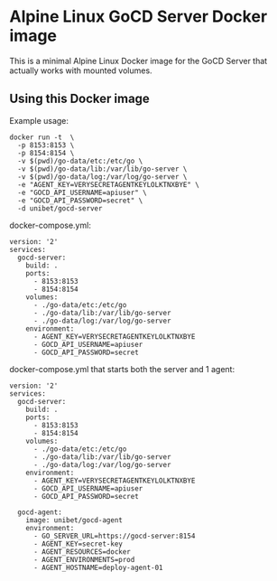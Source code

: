 # Alpine Linux GoCD Server Docker image

This is a minimal Alpine Linux Docker image for the GoCD Server that actually works with mounted volumes.

## Using this Docker image

Example usage:

```
docker run -t  \
  -p 8153:8153 \
  -p 8154:8154 \
  -v $(pwd)/go-data/etc:/etc/go \
  -v $(pwd)/go-data/lib:/var/lib/go-server \
  -v $(pwd)/go-data/log:/var/log/go-server \
  -e "AGENT_KEY=VERYSECRETAGENTKEYLOLKTNXBYE" \
  -e "GOCD_API_USERNAME=apiuser" \
  -e "GOCD_API_PASSWORD=secret" \
  -d unibet/gocd-server
```

docker-compose.yml:

```
version: '2'
services:
  gocd-server:
    build: .
    ports:
      - 8153:8153
      - 8154:8154
    volumes:
      - ./go-data/etc:/etc/go
      - ./go-data/lib:/var/lib/go-server
      - ./go-data/log:/var/log/go-server
    environment:
      - AGENT_KEY=VERYSECRETAGENTKEYLOLKTNXBYE
      - GOCD_API_USERNAME=apiuser
      - GOCD_API_PASSWORD=secret
```

docker-compose.yml that starts both the server and 1 agent:

```
version: '2'
services:
  gocd-server:
    build: .
    ports:
      - 8153:8153
      - 8154:8154
    volumes:
      - ./go-data/etc:/etc/go
      - ./go-data/lib:/var/lib/go-server
      - ./go-data/log:/var/log/go-server
    environment:
      - AGENT_KEY=VERYSECRETAGENTKEYLOLKTNXBYE
      - GOCD_API_USERNAME=apiuser
      - GOCD_API_PASSWORD=secret

  gocd-agent:
    image: unibet/gocd-agent
    environment:
      - GO_SERVER_URL=https://gocd-server:8154
      - AGENT_KEY=secret-key
      - AGENT_RESOURCES=docker
      - AGENT_ENVIRONMENTS=prod
      - AGENT_HOSTNAME=deploy-agent-01
```
